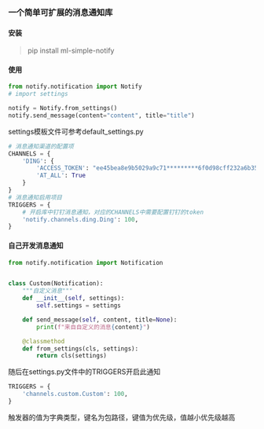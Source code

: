 ### 一个简单可扩展的消息通知库

#### 安装
> pip install ml-simple-notify

#### 使用
```python
from notify.notification import Notify
# import settings

notify = Notify.from_settings()
notify.send_message(content="content", title="title")
```

settings模板文件可参考default_settings.py

```python
# 消息通知渠道的配置项
CHANNELS = {
    'DING': {
        'ACCESS_TOKEN': "ee45bea8e9b5029a9c71*********6f0d98cff232a6b35e52df2",
        'AT_ALL': True
    }
}
# 消息通知启用项目
TRIGGERS = {
    # 开启库中钉钉消息通知，对应的CHANNELS中需要配置钉钉的token
    'notify.channels.ding.Ding': 100,
}
```

#### 自己开发消息通知
```python
from notify.notification import Notification


class Custom(Notification):
    """自定义消息"""
    def __init__(self, settings):
        self.settings = settings

    def send_message(self, content, title=None):
        print(f"来自自定义的消息{content}")

    @classmethod
    def from_settings(cls, settings):
        return cls(settings)
```
随后在settings.py文件中的TRIGGERS开启此通知
```python
TRIGGERS = {
    'channels.custom.Custom': 100,
}
```
触发器的值为字典类型，键名为包路径，键值为优先级，值越小优先级越高